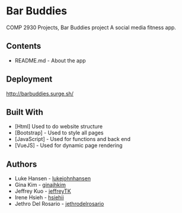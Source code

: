 # Bar Buddies
COMP 2930 Projects, Bar Buddies project
A social media fitness app.

## Contents
* README.md - About the app


## Deployment

http://barbuddies.surge.sh/

## Built With

* [Html] Used to do website structure
* [Bootstrap] - Used to style all pages
* [JavaScript] - Used for functions and back end
* [VueJS] - Used for dynamic page rendering

## Authors

* Luke Hansen - [lukejohnhansen](https://github.com/lukejohnhansen)
* Gina Kim - [ginajhkim](https://github.com/ginajhkim)
* Jeffrey Kuo - [jeffreyTK](https://github.com/JeffreyTK)
* Irene Hsieh - [hsiehii](https://github.com/hsiehii)
* Jethro Del Rosario - [jethrodelrosario](https://github.com/jethrodelrosario)
